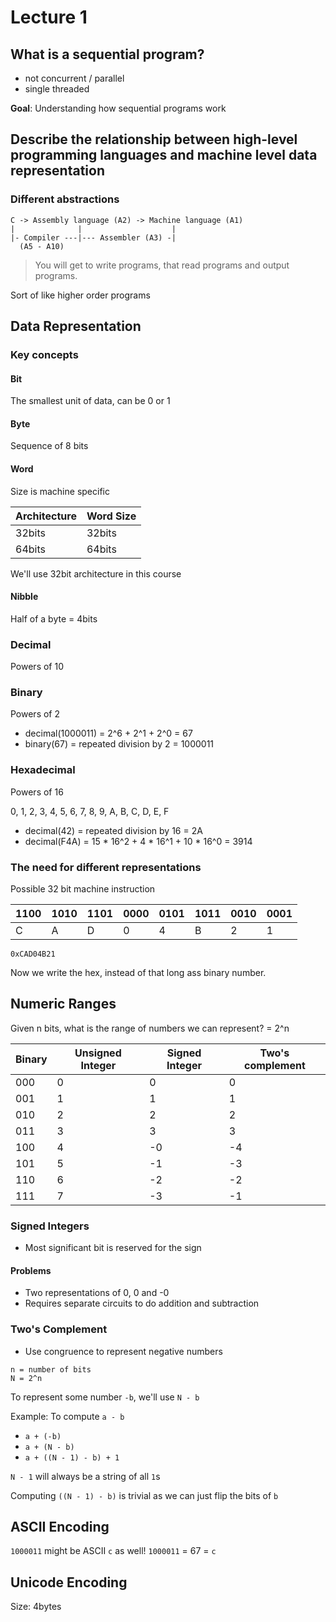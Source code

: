 # Lecture 1

## What is a sequential program?

- not concurrent / parallel
- single threaded

**Goal**: Understanding how sequential programs work

## Describe the relationship between high-level programming languages and machine level data representation

### Different abstractions

```
C -> Assembly language (A2) -> Machine language (A1)
|              |                    |
|- Compiler ---|--- Assembler (A3) -|
  (A5 - A10)
```

> You will get to write programs, that read programs and output programs.

Sort of like higher order programs

## Data Representation

### Key concepts

#### Bit

The smallest unit of data, can be 0 or 1

#### Byte

Sequence of 8 bits

#### Word

Size is machine specific

|Architecture|Word Size|
|--|--|
|32bits|32bits|
|64bits|64bits|

We'll use 32bit architecture in this course

#### Nibble

Half of a byte = 4bits

### Decimal

Powers of 10

### Binary

Powers of 2

- decimal(1000011) = 2^6 + 2^1 + 2^0 = 67
- binary(67) = repeated division by 2 = 1000011

### Hexadecimal

Powers of 16

0, 1, 2, 3, 4, 5, 6, 7, 8, 9, A, B, C, D, E, F

- decimal(42) = repeated division by 16 = 2A
- decimal(F4A) = 15 * 16^2 + 4 * 16^1 + 10 * 16^0 = 3914

### The need for different representations

Possible 32 bit machine instruction

|1100|1010|1101|0000|0101|1011|0010|0001|
|--|--|--|--|--|--|--|--|
|C|A|D|0|4|B|2|1|

`0xCAD04B21`

Now we write the hex, instead of that long ass binary number.

## Numeric Ranges

Given n bits, what is the range of numbers we can represent? = 2^n

|Binary|Unsigned Integer|Signed Integer|Two's complement|
|--|--|--|--|
|000|0|0|0|
|001|1|1|1|
|010|2|2|2|
|011|3|3|3|
|100|4|-0|-4|
|101|5|-1|-3|
|110|6|-2|-2|
|111|7|-3|-1|

### Signed Integers

- Most significant bit is reserved for the sign

#### Problems

- Two representations of 0, 0 and -0
- Requires separate circuits to do addition and subtraction

### Two's Complement

- Use congruence to represent negative numbers

```
n = number of bits
N = 2^n
```

To represent some number `-b`, we'll use `N - b`

Example: To compute `a - b`

- `a + (-b)`
- `a + (N - b)` 
- `a + ((N - 1) - b) + 1`

`N - 1` will always be a string of all `1`s

Computing `((N - 1) - b)` is trivial as we can just flip the bits of `b`

## ASCII Encoding

`1000011` might be ASCII `c` as well!
`1000011` = 67 = `c`

## Unicode Encoding

Size: 4bytes
